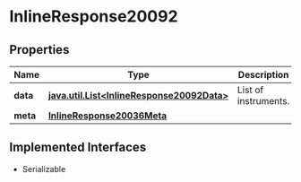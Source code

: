 

# InlineResponse20092


## Properties

Name | Type | Description | Notes
------------ | ------------- | ------------- | -------------
**data** | [**java.util.List&lt;InlineResponse20092Data&gt;**](InlineResponse20092Data.md) | List of instruments. |  [optional]
**meta** | [**InlineResponse20036Meta**](InlineResponse20036Meta.md) |  |  [optional]


## Implemented Interfaces

* Serializable


